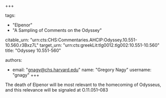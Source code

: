 +++

tags:
- "Elpenor"
- "A Sampling of Comments on the Odyssey"

citable_urn: "urn:cts:CHS:Commentaries.AHCIP:Odyssey.10.551-10.560.r3Bxz7L"
target_urn: "urn:cts:greekLit:tlg0012.tlg002:10.551-10.560"
title: "Odyssey 10.551-560"

authors:
- email: "gnagy@chs.harvard.edu"
  name: "Gregory Nagy"
  username: "gnagy"
+++

<p>The death of Elpenor will be most relevant to the homecoming of Odysseus, and this relevance will be signaled at O.11.051–083 </p>